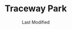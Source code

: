 ---
layout: location-page
date: Last Modified
description: "Local COVID-19 testing is available at Traceway Park in Clinton, Mississippi, USA."
permalink: "locations/mississippi/clinton/traceway-park/"
tags:
  - locations
  - mississippi
title: Traceway Park
state: Mississippi
stateAbbr: MS
hood: "Clinton"
address: ""
city: "Clinton"
zip: ""
mapUrl: "http://maps.apple.com/?q=Traceway+Park&address=,Clinton,Mississippi,"
locationType: Please contact for drive-thru/walk-in availability.
phone: "601-496-7200"
website: "undefined"
onlineBooking: undefined
closed: true
closedUpdate: April 17th, 2020
notes: ""
days: Contact for hours of operation.
ctaMessage: Call 601-496-7200
ctaUrl: "tel:601-496-7200"
---